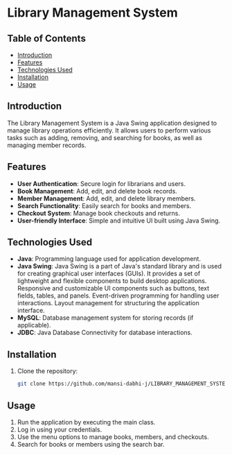 # Library Management System

## Table of Contents
- [Introduction](#introduction)
- [Features](#features)
- [Technologies Used](#technologies-used)
- [Installation](#installation)
- [Usage](#usage)

## Introduction
The Library Management System is a Java Swing application designed to manage library operations efficiently. It allows users to perform various tasks such as adding, removing, and searching for books, as well as managing member records.

## Features
- **User Authentication**: Secure login for librarians and users.
- **Book Management**: Add, edit, and delete book records.
- **Member Management**: Add, edit, and delete library members.
- **Search Functionality**: Easily search for books and members.
- **Checkout System**: Manage book checkouts and returns.
- **User-friendly Interface**: Simple and intuitive UI built using Java Swing.

## Technologies Used
- **Java**: Programming language used for application development.
- **Java Swing**: Java Swing is a part of Java's standard library and is used for creating graphical user interfaces (GUIs). It provides a set of lightweight and flexible components to build desktop applications.
      Responsive and customizable UI components such as buttons, text fields, tables, and panels.
      Event-driven programming for handling user interactions.
      Layout management for structuring the application interface.
- **MySQL**: Database management system for storing records (if applicable).
- **JDBC**: Java Database Connectivity for database interactions.

## Installation
1. Clone the repository:
   ```bash
   git clone https://github.com/mansi-dabhi-j/LIBRARY_MANAGEMENT_SYSTEM.git

## Usage
1. Run the application by executing the main class.
2. Log in using your credentials.
3. Use the menu options to manage books, members, and checkouts.
4. Search for books or members using the search bar.


